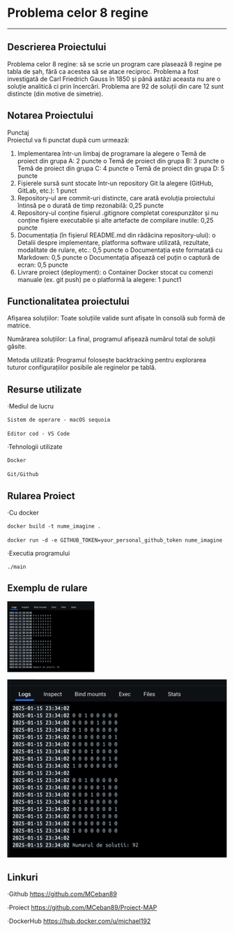 # Problema celor  8  regine
---
## Descrierea Proiectului

 Problema celor 8 regine: să se scrie un program care plasează 8 regine pe tabla de
 șah, fără ca acestea să se atace reciproc. Problema a fost investigată de Carl
 Friedrich Gauss în 1850 și până astăzi aceasta nu are o soluție analitică ci prin
 încercări. Problema are 92 de soluții din care 12 sunt distincte (din motive de
 simetrie).

## Notarea Proiectului

Punctaj   
 Proiectul va fi punctat după cum urmează:
 1. Implementarea într-un limbaj de programare la alegere
 o Temă de proiect din grupa A: 2 puncte
 o Temă de proiect din grupa B: 3 puncte
 o Temă de proiect din grupa C: 4 puncte
 o Temă de proiect din grupa D: 5 puncte
 2. Fișierele sursă sunt stocate într-un repository Git la alegere (GitHub, GitLab, etc.):
 1 punct
 3. Repository-ul are commit-uri distincte, care arată evoluția proiectului întinsă pe o
 durată de timp rezonabilă: 0,25 puncte
 4. Repository-ul conține fișierul .gitignore completat corespunzător și nu conține
 fișiere executabile și alte artefacte de compilare inutile: 0,25 puncte
 5. Documentația (în fișierul README.md din rădăcina repository-ului):
 o Detalii despre implementare, platforma software utilizată, rezultate,
 modalitate de rulare, etc.: 0,5 puncte
 o Documentația este formatată cu Markdown: 0,5 puncte
 o Documentația afișează cel puțin o captură de ecran: 0,5 puncte
 6. Livrare proiect (deployment):
 o Container Docker stocat cu comenzi manuale (ex. git push) pe o platformă
 la alegere: 1 punct1

## Functionalitatea proiectului

 Afișarea soluțiilor: Toate soluțiile valide sunt afișate în consolă sub formă de matrice.

 Numărarea soluțiilor: La final, programul afișează numărul total de soluții găsite.
 
 Metoda utilizată: Programul folosește backtracking pentru explorarea tuturor configurațiilor posibile ale reginelor pe tablă.

## Resurse utilizate

 ·Mediul de lucru
 
    Sistem de operare - macOS sequoia
 
    Editor cod - VS Code
 
 ·Tehnologii utilizate 
 
    Docker 
 
    Git/Github

## Rularea Proiect
 
 ·Cu docker
 
    docker build -t nume_imagine .
 
    docker run -d -e GITHUB_TOKEN=your_personal_github_token nume_imagine

 ·Executia programului
 
    ./main

## Exemplu de rulare
<img src="images/img.png" alt="my_screen" width="200"/>

![my_screen](images/img.png)

## Linkuri

 ·Github https://github.com/MCeban89
 
 ·Proiect https://github.com/MCeban89/Proiect-MAP
 
 ·DockerHub https://hub.docker.com/u/michael192